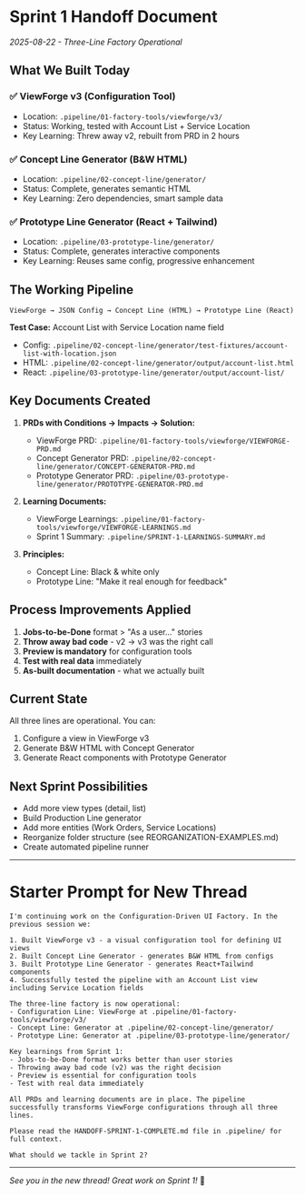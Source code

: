 # Sprint 1 Handoff Document
*2025-08-22 - Three-Line Factory Operational*

## What We Built Today

### ✅ ViewForge v3 (Configuration Tool)
- Location: `.pipeline/01-factory-tools/viewforge/v3/`
- Status: Working, tested with Account List + Service Location
- Key Learning: Threw away v2, rebuilt from PRD in 2 hours

### ✅ Concept Line Generator (B&W HTML)
- Location: `.pipeline/02-concept-line/generator/`
- Status: Complete, generates semantic HTML
- Key Learning: Zero dependencies, smart sample data

### ✅ Prototype Line Generator (React + Tailwind)
- Location: `.pipeline/03-prototype-line/generator/`
- Status: Complete, generates interactive components
- Key Learning: Reuses same config, progressive enhancement

## The Working Pipeline

```
ViewForge → JSON Config → Concept Line (HTML) → Prototype Line (React)
```

**Test Case:** Account List with Service Location name field
- Config: `.pipeline/02-concept-line/generator/test-fixtures/account-list-with-location.json`
- HTML: `.pipeline/02-concept-line/generator/output/account-list.html`
- React: `.pipeline/03-prototype-line/generator/output/account-list/`

## Key Documents Created

1. **PRDs with Conditions → Impacts → Solution:**
   - ViewForge PRD: `.pipeline/01-factory-tools/viewforge/VIEWFORGE-PRD.md`
   - Concept Generator PRD: `.pipeline/02-concept-line/generator/CONCEPT-GENERATOR-PRD.md`
   - Prototype Generator PRD: `.pipeline/03-prototype-line/generator/PROTOTYPE-GENERATOR-PRD.md`

2. **Learning Documents:**
   - ViewForge Learnings: `.pipeline/01-factory-tools/viewforge/VIEWFORGE-LEARNINGS.md`
   - Sprint 1 Summary: `.pipeline/SPRINT-1-LEARNINGS-SUMMARY.md`

3. **Principles:**
   - Concept Line: Black & white only
   - Prototype Line: "Make it real enough for feedback"

## Process Improvements Applied

1. **Jobs-to-be-Done** format > "As a user..." stories
2. **Throw away bad code** - v2 → v3 was the right call
3. **Preview is mandatory** for configuration tools
4. **Test with real data** immediately
5. **As-built documentation** - what we actually built

## Current State

All three lines are operational. You can:
1. Configure a view in ViewForge v3
2. Generate B&W HTML with Concept Generator
3. Generate React components with Prototype Generator

## Next Sprint Possibilities

- Add more view types (detail, list)
- Build Production Line generator
- Add more entities (Work Orders, Service Locations)
- Reorganize folder structure (see REORGANIZATION-EXAMPLES.md)
- Create automated pipeline runner

---

# Starter Prompt for New Thread

```
I'm continuing work on the Configuration-Driven UI Factory. In the previous session we:

1. Built ViewForge v3 - a visual configuration tool for defining UI views
2. Built Concept Line Generator - generates B&W HTML from configs 
3. Built Prototype Line Generator - generates React+Tailwind components
4. Successfully tested the pipeline with an Account List view including Service Location fields

The three-line factory is now operational:
- Configuration Line: ViewForge at .pipeline/01-factory-tools/viewforge/v3/
- Concept Line: Generator at .pipeline/02-concept-line/generator/
- Prototype Line: Generator at .pipeline/03-prototype-line/generator/

Key learnings from Sprint 1:
- Jobs-to-be-Done format works better than user stories
- Throwing away bad code (v2) was the right decision
- Preview is essential for configuration tools
- Test with real data immediately

All PRDs and learning documents are in place. The pipeline successfully transforms ViewForge configurations through all three lines.

Please read the HANDOFF-SPRINT-1-COMPLETE.md file in .pipeline/ for full context.

What should we tackle in Sprint 2?
```

---

*See you in the new thread! Great work on Sprint 1!* 🚀